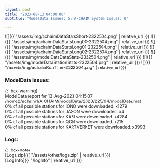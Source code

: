 ```yaml
---
layout: post
title: "2023-08-13 04:00:00"
subtitle: "ModelData Issues: 5; A-CHAIM System Issues: 0"

---
```


![]({{ "/assets/img/achaimDataStatsShort-2322504.png" | relative_url }})
![]({{ "/assets/img/achaimDataStatsLong00-2322504.png" | relative_url }})
![]({{ "/assets/img/achaimDataStatsLong01-2322504.png" | relative_url }})
![]({{ "/assets/img/achaimDataStatsLong02-2322504.png" | relative_url }})
![]({{ "/assets/img/modelDataDataStats-2322504.png" | relative_url }})
![]({{ "/assets/img/modelDataStationStats-2322504.png" | relative_url }})
![]({{ "/assets/img/achaimRunTime-2322504.png" | relative_url }})


### ModelData Issues:  
  
{: .box-warning}  
 ModelData report for 13-Aug-2023 04:15:07   
 /home2/achaim1/A-CHAIM/modelData/2023/225/04/modelData.mat   
 0% of all possible stations for IONO were downloaded. x1279   
 0% of all possible stations for JASON were downloaded. x4   
 0% of all possible stations for KASI were downloaded. x4284   
 0% of all possible stations for QGN were downloaded. x215   
 0% of all possible stations for KARTVERKET were downloaded. x3993   
  


### Logs:  
  
{: .box-note}  
[Logs.zip]({{ "/assets/other/logs.zip" | relative_url }})  
[Log Info]({{ "/logInfo" | relative_url }})  
